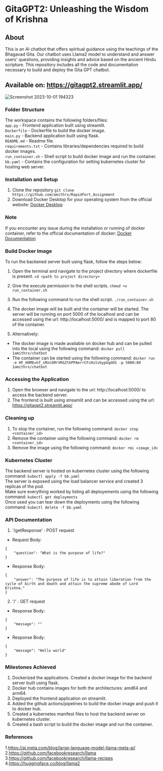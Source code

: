 # GitaGPT2: Unleashing the Wisdom of Krishna
## About
This is an AI chatbot that offers spiritual guidance using the teachings of the Bhagavad Gita. Our chatbot uses Llama2 model to understand and answer users' questions, providing insights and advice based on the ancient Hindu scripture. This repository includes all the code and documentation necessary to build and deploy the Gita GPT chatbot.
## Available on: https://gitagpt2.streamlit.app/

![Screenshot 2023-10-01 194323](https://github.com/amithrx/RapidFort_Assignment/assets/92815147/e7c728b2-d5c4-4795-adb7-c6d848f5b0b7)

### Folder Structure
The workspace contains the following folders/files:  
`app.py` - Frontend application built using streamlit.  
`Dockerfile` - Dockerfile to build the docker image.  
`main.py` - Backend application built using flask.  
`README.md` - Readme file.  
`requirements.txt` - Contains libraries/dependencies required to build docker images.  
`run_container.sh` - Shell script to build docker image and run the container.  
`bb.yaml` - Contains the configuration for setting kubernetes cluster for hosting web server.


### Installation and Setup
1. Clone the repository `git clone https://github.com/amithrx/RapidFort_Assignment`
2. Download Docker Desktop for your operating system from the official website: [Docker Desktop](https://docs.docker.com/desktop/install/windows-install/)

### Note
If you encounter any issue during the installation or running of docker container, refer to the official documentation of docker: [Docker Documentation](https://docs.docker.com/)

### Build Docker Image
To run the backened server built using flask, follow the steps below:
1. Open the terminal and navigate to the project directory where dockerfile is present.
```cd <path to project directory>```
2. Give the execute permission to the shell scripts.
```chmod +x run_container.sh```
3. Run the following command to run the shell script.
```./run_container.sh```
4. The docker image will be built and the container will be started. The server will be running on port 5000 of the localhost and can be accessed using the url: http://localhost:5000/ and is mapped to port 80 of the container.

5. Alternatively:
- The docker image is made available on docker hub and can be pulled into the local using the following command:
```docker pull 1amithrx/chatbot```
- The container can be started using the following command:
```docker run -e HF_HOME=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 -p 5000:80 1amithrx/chatbot```

### Accessing the Application
1. Open the browser and navigate to the url: http://localhost:5000/ to access the backend server.  
2. The frontend is built using streamlit and can be accessed using the url: https://gitagpt2.streamlit.app/

### Cleaning up
1. To stop the container, run the following command:
```docker stop <container_id>```
2. Remove the container using the following command:
```docker rm <container_id>```
3. Remove the image using the following command:
```docker rmi <image_id>```

### Kubernetes Cluster
The backend server is hosted on kubernetes cluster using the following command:
```kubectl apply -f bb.yaml```  
The server is exposed using the load balancer service and created 3 replicas of the pod.  
Make sure everything worked by listing all deployements using the following command:
```kubectl get deployments```  
Once used you can tear down the deployments using the following command:
```kubectl delete -f bb.yaml```

### API Documentation
1. '/getResponse' : POST request
- Request Body: 
```
{
    "question": "What is the purpose of life?"
}
```
- Response Body:
```
{
    "answer": "The purpose of life is to attain liberation from the cycle of birth and death and attain the supreme abode of Lord Krishna."
}
```
2. '/' : GET request
- Response Body:
```
{
    "message": ""
}
```
- Response Body:
```
{
    "message": "Hello world"
}
```

### Milestones Achieved
1. Dockerized the applications. Created a docker image for the backend server built using flask.
2. Docker hub contains images for both the architectures: amd64 and arm64.
2. Deployed the frontend application on streamlit.
3. Added the github actions/pipelines to build the docker image and push it to docker hub.
4. Created a kubernetes manifest files to host the backend server on kubernetes cluster.
5. Created a bash script to build the docker image and run the container.

### References
1.https://ai.meta.com/blog/large-language-model-llama-meta-ai/  
2.https://github.com/facebookresearch/llama    
3.https://github.com/facebookresearch/llama-recipes    
4.https://huggingface.co/blog/llama2
